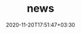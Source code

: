 ---
title: "news"
date: 2020-11-20T17:51:47+03:30
draft: false
headless: true

# all icons by [feathericons.com](https://https://feathericons.com//) are supported
show_news_icons: true
default_news_icon: "file-text"

num_news: 5

news_items:
- text: "Ended position at **SickKids**"
  icon: "code"
  extra_text: "Aug. 2023."
  date: 2023-08-09
- text: "Started Data Science internship @ **Wealthsimple**!"
  icon: "database"
  date: 2023-07-12
  extra_text: "Data Products Team, June 2023."
- text: "Poster accepted @ **ISBI**!"
  icon: "file-text"
  link: isbi_poster.pdf
  extra_text: "in Cartagena, Colombia, Apr. 2023."
  date: 2023-04-18
- text: "Finished internship @ **Intel**"
  icon: "cpu"
  extra_text: "Performance Analysis & Infrastructure Team, Apr. 2023."
  date: 2023-04-14
- text: "Paper & presentation accepted @ **SIPAIM**!"
  icon: "file-text"
  link: https://arxiv.org/abs/2212.13535
  extra_text: "in Valparaiso, Chile, Nov. 2022."
  date: 2022-09-14
- text: "Started my Software Engineering PEY @ **Intel**"
  icon: "cpu"
  extra_text: "Performance Analysis & Infrastructure Team, May 2022."
  date: 2022-05-04
- text: "Started as a Junior ML Specialist @ **SickKids**"
  icon: "code"
  extra_text: "AI in Medicine (AIM) Team, March 2022."
  date: 2022-05-04
- text: "Joining the **Goldenberg** Lab"
  extra_text: "AI in Healthcare, Sept. 2021."
  icon: "clipboard"
  link: https://goldenberglab.ca/
  date: 2021-09-01
- text: "First-ever paper & poster accepted @ **NeurIPS** LMRL Workshop!"
  extra_text: "Virtual, Dec. 2021."
  link: https://arxiv.org/abs/2111.11646
  icon: "file-text"
  date: 2021-10-01
- text: "Joining the **Moses Lab**! Exploring Computer Vision applied to Microscopy Images"
  extra_text: "AI/ML Research in Biology, May. 2021."
  icon: "clipboard"
  date: 2021-05-01
- text: "Joining the **Tyrrell Lab**! Effect of Dimensionality Reduction on Clustering"
  extra_text: "AI/ML Research in Healthcare, Jul. 2020."
  icon: "clipboard"
  date: 2020-07-01
- text: "Moving to Canada"
  extra_text: "Jul. 2019."
  icon: "home"
  date: 2019-07-17
---